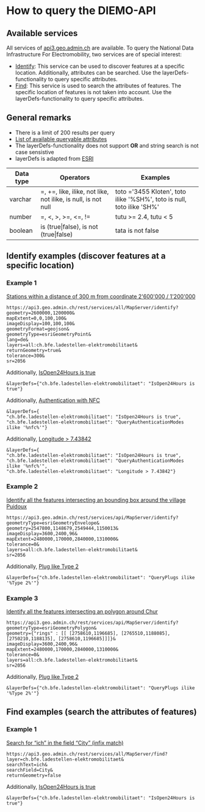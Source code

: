# How to query the DIEMO-API

## Available services

All services of [api3.geo.admin.ch](http://api3.geo.admin.ch/services/sdiservices.html) are available. To query the National Data Infrastructure For Electromobility, two services are of special interest:
* [Identify](http://api3.geo.admin.ch/services/sdiservices.html#identify-features): This service can be used to discover features at a specific location. Additionally, attributes can be searched. Use the layerDefs-functionality to query specific attributes.
* [Find](http://api3.geo.admin.ch/services/sdiservices.html#find): This service is used to search the attributes of features. The specific location of features is not taken into account. Use the layerDefs-functionality to query specific attributes.

## General remarks
* There is a limit of 200 results per query
* [List of available queryable attributes](https://api3.geo.admin.ch/rest/services/all/MapServer/ch.bfe.ladestellen-elektromobilitaet?lang=de)
* The layerDefs-functionality does not support **OR** and string search is not case sensistive
* layerDefs is adapted from [ESRI](https://developers.arcgis.com/rest/services-reference/identify-map-service-.htm)


| Data type    | Operators | Examples |
| --------------- | --------- |--------- |
| varchar | =, +=, like, ilike, not like, not ilike, is null, is not null | toto ='3455 Kloten', toto ilike '%SH%', toto is null, toto ilike 'SH%' |
| number |  =, <, >, >=, <=, != | tutu >= 2.4, tutu < 5 |
| boolean | is (true\|false), is not (true\|false) | tata is not false |


## Identify examples (discover features at a specific location)

### Example 1

[Stations within a distance of 300 m from coordinate 2'600'000 / 1'200'000](https://api3.geo.admin.ch/rest/services/all/MapServer/identify?geometry=2600000,1200000&mapExtent=0,0,100,100&imageDisplay=100,100,100&geometryFormat=geojson&geometryType=esriGeometryPoint&lang=fr&layers=all:ch.bfe.ladestellen-elektromobilitaet&returnGeometry=true&tolerance=300&sr=2056)

```
https://api3.geo.admin.ch/rest/services/all/MapServer/identify?
geometry=2600000,1200000&
mapExtent=0,0,100,100&
imageDisplay=100,100,100&
geometryFormat=geojson&
geometryType=esriGeometryPoint&
lang=de&
layers=all:ch.bfe.ladestellen-elektromobilitaet&
returnGeometry=true&
tolerance=300&
sr=2056
```

Additionally, [IsOpen24Hours is true](https://api3.geo.admin.ch/rest/services/all/MapServer/identify?geometry=2600000,1200000&mapExtent=0,0,100,100&imageDisplay=100,100,100&geometryFormat=geojson&geometryType=esriGeometryPoint&lang=fr&layers=all:ch.bfe.ladestellen-elektromobilitaet&returnGeometry=true&tolerance=300&sr=2056&layerDefs={%22ch.bfe.ladestellen-elektromobilitaet%22:%22IsOpen24Hours%20is%20true%22})

```
&layerDefs={"ch.bfe.ladestellen-elektromobilitaet": "IsOpen24Hours is true"}
```
Additionally, [Authentication with NFC](https://api3.geo.admin.ch/rest/services/all/MapServer/identify?geometry=2600000,1200000&mapExtent=0,0,100,100&imageDisplay=100,100,100&geometryFormat=geojson&geometryType=esriGeometryPoint&lang=fr&layers=all:ch.bfe.ladestellen-elektromobilitaet&returnGeometry=true&tolerance=300&sr=2056&layerDefs={%22ch.bfe.ladestellen-elektromobilitaet%22:%20%22IsOpen24Hours%20is%20true%22,%20%22ch.bfe.ladestellen-elektromobilitaet%22:%22QueryAuthenticationModes%20ilike%20%27%nfc%%27%22})

```
&layerDefs={
"ch.bfe.ladestellen-elektromobilitaet": "IsOpen24Hours is true", 
"ch.bfe.ladestellen-elektromobilitaet": "QueryAuthenticationModes ilike '%nfc%'"}
```

Additionally, [Longitude > 7.43842](https://api3.geo.admin.ch/rest/services/all/MapServer/identify?geometry=2600000,1200000&mapExtent=0,0,100,100&imageDisplay=100,100,100&geometryFormat=geojson&geometryType=esriGeometryPoint&lang=fr&layers=all:ch.bfe.ladestellen-elektromobilitaet&returnGeometry=true&tolerance=300&sr=2056&layerDefs={%22ch.bfe.ladestellen-elektromobilitaet%22:%20%22IsOpen24Hours%20is%20true%22,%20%22ch.bfe.ladestellen-elektromobilitaet%22:%22QueryAuthenticationModes%20ilike%20%27%nfc%%27%22,%20%22ch.bfe.ladestellen-elektromobilitaet%22:%22Longitude%20%3E%207.43842%22})

```
&layerDefs={
"ch.bfe.ladestellen-elektromobilitaet": "IsOpen24Hours is true", 
"ch.bfe.ladestellen-elektromobilitaet": "QueryAuthenticationModes ilike '%nfc%'", 
"ch.bfe.ladestellen-elektromobilitaet": "Longitude > 7.43842"}
```

### Example 2

[Identify all the features intersecting an bounding box around the village Puidoux](https://api3.geo.admin.ch/rest/services/api/MapServer/identify?geometryType=esriGeometryEnvelope&geometry=2547800,1148679,2549444,1150013&imageDisplay=3600,2400,96&mapExtent=2480000,170000,2840000,1310000&tolerance=0&layers=all:ch.bfe.ladestellen-elektromobilitaet&sr=2056)

```
https://api3.geo.admin.ch/rest/services/api/MapServer/identify?
geometryType=esriGeometryEnvelope&
geometry=2547800,1148679,2549444,1150013&
imageDisplay=3600,2400,96&
mapExtent=2480000,170000,2840000,1310000&
tolerance=0&
layers=all:ch.bfe.ladestellen-elektromobilitaet&
sr=2056
```

Additionally, [Plug like Type 2](
https://api3.geo.admin.ch/rest/services/api/MapServer/identify?geometryType=esriGeometryEnvelope&geometry=2547800,1148679,2549444,1150013&imageDisplay=3600,2400,96&mapExtent=2480000,170000,2840000,1310000&tolerance=0&layers=all:ch.bfe.ladestellen-elektromobilitaet&sr=2056&layerDefs={%22ch.bfe.ladestellen-elektromobilitaet%22:%20%22QueryPlugs%20ilike%20%27%Type%202%%27%22})

```
&layerDefs={"ch.bfe.ladestellen-elektromobilitaet": "QueryPlugs ilike '%Type 2%'"}
```

### Example 3

[Identify all the features intersecting an polygon around Chur](https://api3.geo.admin.ch/rest/services/api/MapServer/identify?geometryType=esriGeometryPolygon&geometry={%22rings%22%20:%20[[%20[2758610,1196685],%20[2765510,1188085],%20[2750210,1188135],%20[2758610,1196685]]]}&imageDisplay=3600,2400,96&mapExtent=2480000,170000,2840000,1310000&tolerance=0&layers=all:ch.bfe.ladestellen-elektromobilitaet&sr=2056)

```
https://api3.geo.admin.ch/rest/services/api/MapServer/identify?
geometryType=esriGeometryPolygon&
geometry={"rings" : [[ [2758610,1196685], [2765510,1188085], [2750210,1188135], [2758610,1196685]]]}&
imageDisplay=3600,2400,96&
mapExtent=2480000,170000,2840000,1310000&
tolerance=0&
layers=all:ch.bfe.ladestellen-elektromobilitaet&
sr=2056
```

Additionally, [Plug like Type 2](https://api3.geo.admin.ch/rest/services/api/MapServer/identify?geometryType=esriGeometryPolygon&geometry={%22rings%22%20:%20[[%20[2758610,1196685],%20[2765510,1188085],%20[2750210,1188135],%20[2758610,1196685]]]}&imageDisplay=3600,2400,96&mapExtent=2480000,170000,2840000,1310000&tolerance=0&layers=all:ch.bfe.ladestellen-elektromobilitaet&sr=2056&layerDefs={%22ch.bfe.ladestellen-elektromobilitaet%22:%20%22QueryPlugs%20ilike%20'%Type%202%'%22})

```
&layerDefs={"ch.bfe.ladestellen-elektromobilitaet": "QueryPlugs ilike '%Type 2%'"}
```


## Find examples (search the attributes of features)

### Example 1

[Search for “ich” in the field “City” (infix match)](https://api3.geo.admin.ch/rest/services/all/MapServer/find?layer=ch.bfe.ladestellen-elektromobilitaet&searchText=ich&searchField=City&returnGeometry=false)

```
https://api3.geo.admin.ch/rest/services/all/MapServer/find?
layer=ch.bfe.ladestellen-elektromobilitaet&
searchText=ich&
searchField=City&
returnGeometry=false
```

Additionally, [IsOpen24Hours is true](https://api3.geo.admin.ch/rest/services/all/MapServer/find?layer=ch.bfe.ladestellen-elektromobilitaet&searchText=ich&searchField=City&returnGeometry=false&layerDefs={%22ch.bfe.ladestellen-elektromobilitaet%22:%20%22IsOpen24Hours%20is%20true%22})

```
&layerDefs={"ch.bfe.ladestellen-elektromobilitaet": "IsOpen24Hours is true"}
```
